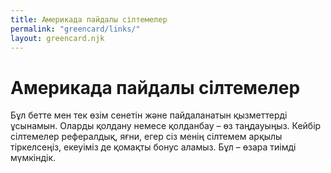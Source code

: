```yaml
---
title: Америкада пайдалы сілтемелер
permalink: "greencard/links/"
layout: greencard.njk
---
```


# Америкада пайдалы сілтемелер

Бұл бетте мен тек өзім сенетін және пайдаланатын қызметтерді ұсынамын. Оларды қолдану немесе қолданбау – өз таңдауыңыз. Кейбір сілтемелер рефералдық, яғни, егер сіз менің сілтемем арқылы тіркелсеңіз, екеуіміз де қомақты бонус аламыз. Бұл – өзара тиімді мүмкіндік.
